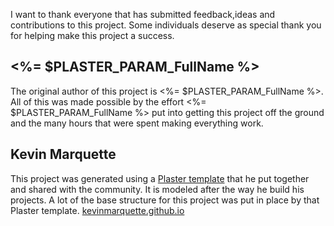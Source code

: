 I want to thank everyone that has submitted feedback,ideas and contributions to this project. Some individuals deserve as special thank you for helping make this project a success.

## <%= $PLASTER_PARAM_FullName %>

The original author of this project is <%= $PLASTER_PARAM_FullName %>. All of this was made possible by the effort <%= $PLASTER_PARAM_FullName %> put into getting this project off the ground and the many hours that were spent making everything work.

## Kevin Marquette

This project was generated using a [Plaster template](https://github.com/KevinMarquette/PlasterTemplates) that he put together and shared with the community. It is modeled after the way he build his projects. A lot of the base structure for this project was put in place by that Plaster template. [kevinmarquette.github.io](http://kevinmarquette.github.io)